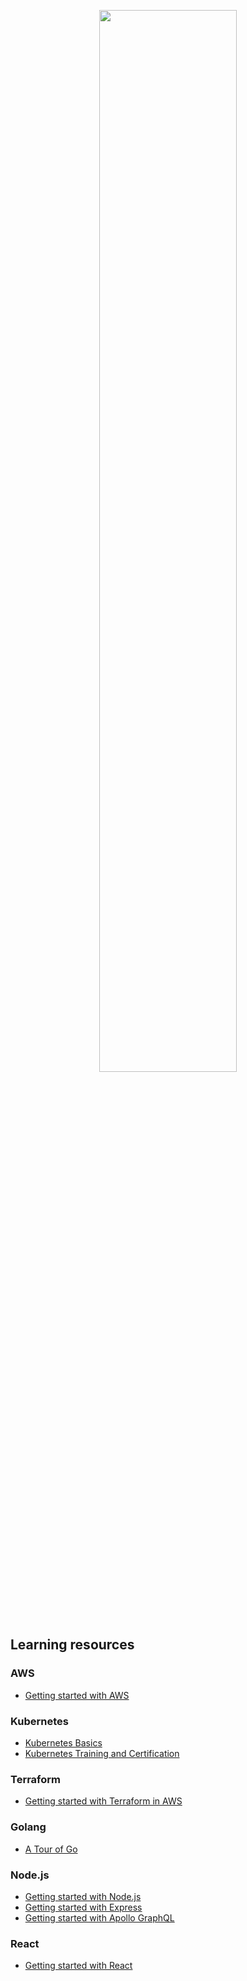 <p align="center" width="100%">
    <img width="66%" src="https://raw.githubusercontent.com/commitdev/zero/main/docs/img/logo.png">
</p>

## Learning resources

### AWS
- [Getting started with AWS](https://aws.amazon.com/getting-started/)

### Kubernetes
- [Kubernetes Basics](https://kubernetes.io/docs/tutorials/kubernetes-basics/)
- [Kubernetes Training and Certification](https://kubernetes.io/training/)

### Terraform
- [Getting started with Terraform in AWS](https://learn.hashicorp.com/collections/terraform/aws-get-started)

### Golang
- [A Tour of Go](https://tour.golang.org)

### Node.js
- [Getting started with Node.js](https://nodejs.org/en/docs/guides/getting-started-guide/)
- [Getting started with Express](https://expressjs.com/en/starter/installing.html)
- [Getting started with Apollo GraphQL](https://www.apollographql.com/docs/apollo-server/getting-started/)

### React
- [Getting started with React](https://reactjs.org/docs/getting-started.html)
